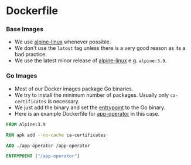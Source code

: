 # Dockerfile

### Base Images

- We use [alpine-linux] whenever possible.
- We don't use the `latest` tag unless there is a very good reason as its a bad
practice.
- We use the latest minor release of [alpine-linux] e.g. `alpine:3.9`. 

### Go Images

- Most of our Docker images package Go binaries.
- We try to install the minimum number of packages. Usually only
`ca-certificates` is necessary.
- We just add the binary and set the [entrypoint] to the Go binary.
- Here is an example Dockerfile for [app-operator] in this case. 

```Dockerfile
FROM alpine:3.9

RUN apk add --no-cache ca-certificates

ADD ./app-operator /app-operator

ENTRYPOINT ["/app-operator"]
```

[alpine-linux]: https://alpinelinux.org/
[app-operator]: https://github.com/giantswarm/app-operator/blob/master/Dockerfile
[entrypoint]: https://docs.docker.com/engine/reference/builder/#entrypoint
